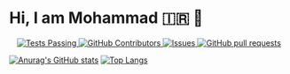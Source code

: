 # Hi, I am Mohammad :iran: :wave:
<!-- <img align="center" src="https://avatars.githubusercontent.com/u/21143857?v=4" width="150" style="border-radius=100%"> -->

  <p align="center">
    <a href="https://github.com/gitipasand/github-readme-stats/actions">
      <img alt="Tests Passing" src="https://github.com/anuraghazra/github-readme-stats/workflows/Test/badge.svg" />
    </a>
    <a href="https://github.com/gitipasand/github-readme-stats/graphs/contributors">
      <img alt="GitHub Contributors" src="https://img.shields.io/github/contributors/gitipasand/github-readme-stats" />
    </a>
    <a href="https://github.com/gitipasand/github-readme-stats/issues">
      <img alt="Issues" src="https://img.shields.io/github/issues/gitipasand/github-readme-stats?color=0088ff" />
    </a>
    <a href="https://github.com/gitipasand/github-readme-stats/pulls">
      <img alt="GitHub pull requests" src="https://img.shields.io/github/issues-pr/gitipasand/github-readme-stats?color=0088ff" />
    </a>
  </p>
  
[![Anurag's GitHub stats](https://github-readme-stats.vercel.app/api?username=gitipasand&count_private=true)](https://github.com/gitipasand/github-readme-stats)
[![Top Langs](https://github-readme-stats.vercel.app/api/top-langs/?username=gitipasand&layout=compact&exclude_repo=github-readme-stats,gitipasand.github.io)](https://github.com/gitipasand/github-readme-stats)
